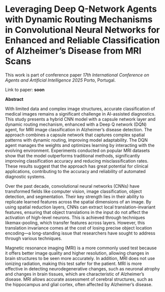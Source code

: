 # Leveraging Deep Q-Network Agents with Dynamic Routing Mechanisms in Convolutional Neural Networks for Enhanced and Reliable Classification of Alzheimer’s Disease from MRI Scans

This work is part of conference paper _17th International Conference on Agents and Artificial Intelligence 2025_ Porto, Portugal. 

Link to paper: **soon**

**Abstract**

With limited data and complex image structures, accurate classification of medical images remains a significant challenge in AI-assisted diagnostics. This study presents a hybrid CNN model with a capsule network layer and dynamic routing mechanism, enhanced with a Deep Q network (DQN) agent, for MRI image classification in Alzheimer’s disease detection. The approach combines a capsule network that captures complex spatial patterns with dynamic routing, improving model adaptability. The DQN agent manages the weights and optimizes learning by interacting with the evolving environment. Experiments conducted on popular MRI datasets show that the model outperforms traditional methods, significantly improving classification accuracy and reducing misclassification rates. These results suggest that the approach has great potential for clinical applications, contributing to the accuracy and reliability of automated diagnostic systems.

Over the past decade, convolutional neural networks
(CNNs) have transformed fields like computer vision,
image classification, object detection, and segmentation. Their key strength lies in their
ability to replicate learned features across the spatial
dimensions of an image. By using spatial reduction
layers, CNNs can extract local translation-invariant
features, ensuring that object translations in the input
do not affect the activation of high-level neurons.
This is achieved through techniques likemax-pooling,
which transfer features across layers. However, this
translation invariance comes at the cost of losing precise
object location encoding—a long-standing issue
that researchers have sought to address through various
techniques.

Magnetic resonance imaging (MRI) is a more
commonly used test because it offers better image
quality and higher resolution, allowing changes in
brain structures to be seen more accurately. In addition,
MRI does not use ionizing radiation, making
this test safer for the patient. MRI is more effective
in detecting neurodegenerative changes, such as
neuronal atrophy and changes in brain tissues, which
are characteristic of Alzheimer’s disease. MRI allows
accurate assessment of cerebral structures, such
as the hippocampus and glial cortex, often affected by
Alzheimer’s disease.


